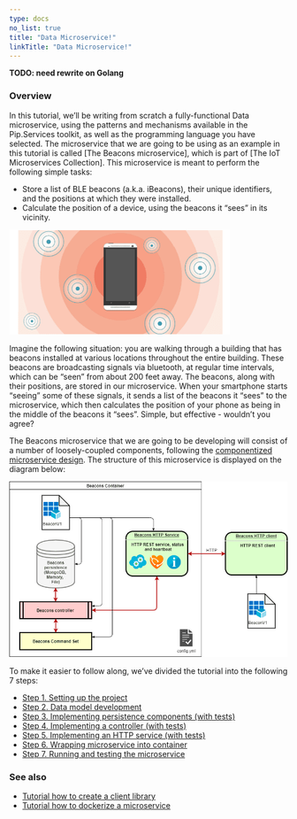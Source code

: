 ```yaml
---
type: docs
no_list: true
title: "Data Microservice!"
linkTitle: "Data Microservice!" 
---
```


**TODO: need rewrite on Golang**

### Overview

In this tutorial, we’ll be writing from scratch a fully-functional Data microservice, using the patterns and mechanisms available in the Pip.Services toolkit, as well as the programming language you have selected. The microservice that we are going to be using as an example in this tutorial is called [The Beacons microservice], which is part of [The IoT Microservices Collection]. This microservice is meant to perform the following simple tasks:

- Store a list of BLE beacons (a.k.a. iBeacons), their unique identifiers, and the positions at which they were installed.
- Calculate the position of a device, using the beacons it “sees” in its vicinity.

![Beacon](/images/tutorials/data_microservice/beacon.png)

Imagine the following situation: you are walking through a building that has beacons installed at various locations throughout the entire building. These beacons are broadcasting signals via bluetooth, at regular time intervals, which can be “seen” from about 200 feet away. The beacons, along with their positions, are stored in our microservice. When your smartphone starts “seeing” some of these signals, it sends a list of the beacons it “sees” to the microservice, which then calculates the position of your phone as being in the middle of the beacons it “sees”. Simple, but effective - wouldn’t you agree?

The Beacons microservice that we are going to be developing will consist of a number of loosely-coupled components, following the [componentized microservice design](../../getting_started). The structure of this microservice is displayed on the diagram below:

![BeaconDiagram](/images/tutorials/data_microservice/beacon_diagram.png)


To make it easier to follow along, we’ve divided the tutorial into the following 7 steps:

- [Step 1. Setting up the project](step1)
- [Step 2. Data model development](step2)
- [Step 3. Implementing persistence components (with tests)](step3)
- [Step 4. Implementing a controller (with tests)](step4)
- [Step 5. Implementing an HTTP service (with tests)](step5)
- [Step 6. Wrapping microservice into container](step6)
- [Step 7. Running and testing the microservice](step7)

### See also

- [Tutorial how to create a client library](../client_library)
- [Tutorial how to dockerize a microservice](../microservice-dockerization)